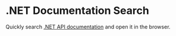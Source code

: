 # .NET Documentation Search

Quickly search [.NET API documentation](https://learn.microsoft.com/en-us/dotnet/api/) and open it in the browser.